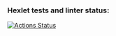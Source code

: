 ### Hexlet tests and linter status:
[![Actions Status](https://github.com/Obrubok/php-project-lvl2/workflows/hexlet-check/badge.svg)](https://github.com/Obrubok/php-project-lvl2/actions)